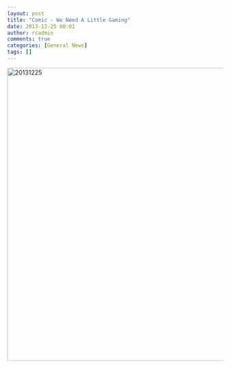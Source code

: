 ```yaml
---
layout: post
title: "Comic - We Need A Little Gaming"
date: 2013-12-25 00:01
author: rcadmin
comments: true
categories: [General News]
tags: []
---
```

<a href="http://bitsmack.com/wp/2013/12/25/comic-we-need-a-little-gaming/attachment/20131225/" rel="attachment wp-att-2513"><img src="http://bitsmack.com/wp/wp-content/uploads/2013/12/20131225.jpg" alt="20131225" width="680" height="680" class="alignnone size-full wp-image-2513" /></a>
